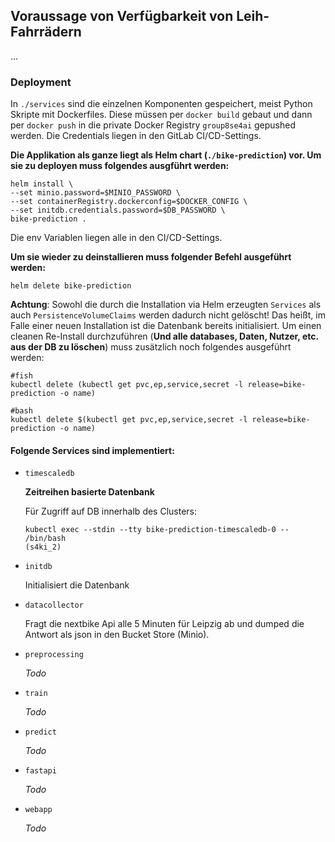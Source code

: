 ## Voraussage von Verfügbarkeit von Leih-Fahrrädern

...

### Deployment

In `./services` sind die einzelnen Komponenten gespeichert, meist Python Skripte mit Dockerfiles. Diese müssen per `docker build` gebaut und dann per `docker push` in die private Docker Registry `group8se4ai` gepushed werden. Die Credentials liegen in den GitLab CI/CD-Settings.

**Die Applikation als ganze liegt als Helm chart (`./bike-prediction`) vor. Um sie zu deployen muss folgendes ausgführt werden:**
```
helm install \
--set minio.password=$MINIO_PASSWORD \
--set containerRegistry.dockerconfig=$DOCKER_CONFIG \
--set initdb.credentials.password=$DB_PASSWORD \
bike-prediction . 
```
Die env Variablen liegen alle in den CI/CD-Settings.

**Um sie wieder zu deinstallieren muss folgender Befehl ausgeführt werden:**

``` 
helm delete bike-prediction
```

**Achtung**: Sowohl die durch die Installation via Helm erzeugten `Services` als auch `PersistenceVolumeClaims` werden dadurch nicht gelöscht! Das heißt, im Falle einer neuen Installation ist die Datenbank bereits initialisiert. Um einen cleanen Re-Install durchzuführen (**Und alle databases, Daten, Nutzer, etc. aus der DB zu löschen**) muss zusätzlich noch folgendes ausgeführt werden:

```
#fish
kubectl delete (kubectl get pvc,ep,service,secret -l release=bike-prediction -o name)
```

```
#bash
kubectl delete $(kubectl get pvc,ep,service,secret -l release=bike-prediction -o name)
```

#### Folgende Services sind implementiert:

- `timescaledb`

    **Zeitreihen basierte Datenbank**
    
    Für Zugriff auf DB innerhalb des Clusters:
    ```
    kubectl exec --stdin --tty bike-prediction-timescaledb-0 -- /bin/bash                                                                            (s4ki_2) 
    ```

- `initdb`

    Initialisiert die Datenbank

- `datacollector`

    Fragt die nextbike Api alle 5 Minuten für Leipzig ab und dumped die Antwort als json in den Bucket Store (Minio).

- `preprocessing`

    *Todo*

- `train`

    *Todo*

- `predict`

    *Todo*
  
- `fastapi`

    *Todo*

- `webapp`
  
    *Todo*